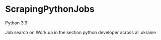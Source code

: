 # ScrapingPythonJobs
Python 3.9

Job search on Work.ua
in the section python developer across all ukraine
